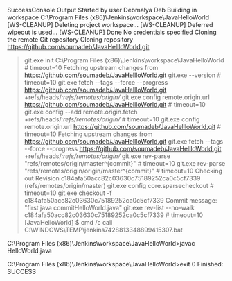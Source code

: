 SuccessConsole Output
Started by user Debmalya Deb
Building in workspace C:\Program Files (x86)\Jenkins\workspace\JavaHelloWorld
[WS-CLEANUP] Deleting project workspace...
[WS-CLEANUP] Deferred wipeout is used...
[WS-CLEANUP] Done
No credentials specified
Cloning the remote Git repository
Cloning repository https://github.com/soumadeb/JavaHellloWorld.git
 > git.exe init C:\Program Files (x86)\Jenkins\workspace\JavaHelloWorld # timeout=10
Fetching upstream changes from https://github.com/soumadeb/JavaHellloWorld.git
 > git.exe --version # timeout=10
 > git.exe fetch --tags --force --progress https://github.com/soumadeb/JavaHellloWorld.git +refs/heads/*:refs/remotes/origin/*
 > git.exe config remote.origin.url https://github.com/soumadeb/JavaHellloWorld.git # timeout=10
 > git.exe config --add remote.origin.fetch +refs/heads/*:refs/remotes/origin/* # timeout=10
 > git.exe config remote.origin.url https://github.com/soumadeb/JavaHellloWorld.git # timeout=10
Fetching upstream changes from https://github.com/soumadeb/JavaHellloWorld.git
 > git.exe fetch --tags --force --progress https://github.com/soumadeb/JavaHellloWorld.git +refs/heads/*:refs/remotes/origin/*
 > git.exe rev-parse "refs/remotes/origin/master^{commit}" # timeout=10
 > git.exe rev-parse "refs/remotes/origin/origin/master^{commit}" # timeout=10
Checking out Revision c184afa50acc82c03630c75189252ca0c5cf7339 (refs/remotes/origin/master)
 > git.exe config core.sparsecheckout # timeout=10
 > git.exe checkout -f c184afa50acc82c03630c75189252ca0c5cf7339
Commit message: "first java commitHelloWorld.java"
 > git.exe rev-list --no-walk c184afa50acc82c03630c75189252ca0c5cf7339 # timeout=10
[JavaHelloWorld] $ cmd /c call C:\WINDOWS\TEMP\jenkins7428813348899415307.bat

C:\Program Files (x86)\Jenkins\workspace\JavaHelloWorld>javac HelloWorld.java 

C:\Program Files (x86)\Jenkins\workspace\JavaHelloWorld>exit 0 
Finished: SUCCESS